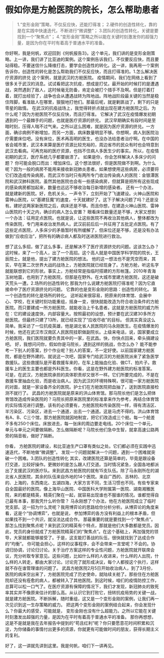 # 假如你是方舱医院的院长，怎么帮助患者

> 1.“变形金刚”策略，不仅反应快，还能打得准；
> 2.硬件的创造性转化，靠的是在实践中快速迭代，不断进行“微调整”；
> 3.团队的创造性转化，关键是要找到一个“聚焦点”；
> 4.“变形金刚”策略之所以能在关键时刻激发你的超强力量，是因为你在平时有着高于普通水平的准备。

你好啊，我是何帆，欢迎回到《何帆报告3》。这个单元，我们讲的是变形金刚策略。上一讲，我们讲了比亚迪的案例。这个案例告诉我们，不仅要反应快，而且要站得稳。不要迷信什么降维打击，要学会创造性的转化。这一讲，我再用一个案例告诉你，创造性的转化是怎么帮助我们不仅反应快，而且打得准的。1.怎么解决医疗资源的挤兑
这个案例，就是武汉的方舱医院。
疫情期间，我们在网络上看到了很多关于武汉的消息。试试看把这次抗疫，想成是打仗。最开始的时候打的是遭遇战，突然遇到了敌人，这时候毫无防备，肯定会被打个措手不及啊。但是打着打着，就打出经验了，战争也会从遭遇战转为阵地战。阵地战阶段最关键的当然是稳住阵脚，看准敌人在哪里，狠狠地打他们。那最后呢，就是剿匪战了，剩下的只是零星的敌情。
在武汉的抗疫战场上，我觉得转折点就出现在建方舱医院之后。为什么呢？因为方舱医院不仅反应快，而且打得准。
它解决了武汉在疫情爆发初期遇到的一个最棘手的问题，也就是医疗资源的挤兑。
武汉早期确实有段时间是至暗时刻，压得人喘不过气来。之所以这么困难，就是因为医疗资源的挤兑。一方面，确诊病例不断增加，而另一方面，病床数量明显不够。你想啊，病人到医院治疗需要床位吧。没有床位，医术再高明的医生，也没办法给患者治疗啊。在中国的省会城市里，武汉本来算是医疗资源比较充裕的，周边省市的民众有时也会特意到武汉去看病。可再充裕的医疗资源，也挡不住病人多医生少的事实。所以，在疫情初期的武汉，医疗系统几乎都要崩溃了。
如果是你，你会怎样解决人多床少的问题？
你可能会脱口而出：增加床位。这个想法很好，但是医院做不到啊。为什么呢？因为一般的病房不能用来接收新冠肺炎患者。如果想使用这些病房，必须要将它们改造成传染病房。而武汉市当时只有两所专门收治传染病人的医院：金银潭医院和武汉肺科医院。虽然其他医院也会有一些感染病房，但就算是把所有这些现成的感染病房都加起来，数量也远远不够收治每日新增的感染者。
还有一个办法，就是建新的医院。好，危机关头，一声令下，立刻开始了飞速建设。火神山医院和雷神山医院，以“基建狂魔”的速度，十天就建好了。这下子解决问题了吗？还是没有。建好这两家新医院之后，病床还是不够。而且你想，在建造火神山医院、雷神山医院的十天之内，确诊的病人怎么安置？
眼看床位数量还是不够，大家又想到一个办法：征用定点医院。也就是说，让这些医院不再收治其他病人，整体都改为传染医院，专门用来收治发热病人。武汉前前后后一共征用了五批定点医院。有了这些定点医院，人多床少的矛盾暂时有所缓解了，但床位还是不够，还是没有办法做到“应收应治”，把所有的确诊病人都及时送进医院进行救治。

想了这么多招，做了这么多事，还是解决不了医疗资源挤兑的问题。这该怎么办？这时候，来了一个高人，出了一个高招。这个高人就是中国医学科学院的院长，王辰院士。就是他，提出了建方舱医院的想法。
他的这一想法也不是凭空而来，其实，早在第二次世界大战的战场上，方舱医院就已经现身了。方舱方舱，听这名字就能联想到它的形状。事实上，方舱经常是指临时搭建的方形帐篷。2010年青海玉树地震，也用到了方舱医院，但那是在野外。在大城市里建方舱医院，这还是破天荒头一遭。2.场所的创造性转化
那我为什么说建方舱医院打得准呢？因为它直接命中了医疗资源挤兑的问题。
它靠的也是变形金刚的思路：创造性的转化。
第一个创造性的转化是场所的转化。
这听起来很容易，把原来的体育馆、会展中心、学校，在关键时刻功能重组，摇身一变，很快就能改造为符合收治条件的方舱医院。而只要建成一所方舱医院，就能收治上千名患者。这就是方舱医院的威力所在：它的建设速度快，内部容量大。按照最初的设想，预计要在武汉建30多所方舱医院。但最终只建了13所，就已经实现了“应收尽收”的目标。
但其实真没这么简单。我采访了一位抗疫英雄，他是湖北省人民医院的马永刚医生。在疫情爆发的时候，他还在武汉市汉南区人民医院挂职做副院长。上级来电话，说，国家要成立方舱医院，我们医院就要负责其中的一家，在武昌。快，你快点回来，牵头搞建设吧。
好，我想问问你，假如你是马院长，遇到这样的挑战，你怎么办？
能不能参考一下别人的答案，抄个作业呢？别人的答案，不一定好使。以前国家建方舱医院，都是在野外建的。就说这一次吧，国家专门给武汉的方舱医院派来了紧急医学救援队。这些救援队是开着救援车来的，在车上能抽血化验、做CT、拍片子。救援车上的医生主要也都是外科医生。你看，这是在野外建方舱医院的标准答案。
可是，在武汉，方舱医院承担的具体职责却又很不一样。它们所要完成的，不是在救援车里抽血化验，而是收治病人。因为武汉的环境特殊啊，很可能一家方舱医院的对面，就是一家设备齐全的医院。护士们在方舱医院把血抽了，送到医院直接检测不就行了。
武昌的方舱医院就是原来的洪山体育馆。那马院长他们是怎么把体育馆改造成传染医院的？马院长把原来医院里的标准拿来作为参考，再结合体育馆的实际情况进行调整。该有的必须要有，方舱医院和传染医院一样，得有清洁区、半污染区、污染区，进去一个通道，出去一个通道。这是马虎不得的。洪山体育馆有A、B、C三个馆，那方舱医院就因地制宜，把它们改造成三个舱。每一个舱差不多有250个床位。床放进去，每一张床的周边要走电线。20个床位一个单元，单元与单元之间要做隔断。怎么做隔断呢？马院长他们急中生智，就拿高速公路两旁的隔音板，做好了隔断。

你看，
方舱医院的建设，和比亚迪生产口罩有类似之处。它们都必须在实践中迅速迭代，不断地做“微调整”。
发现一个问题就解决一个问题，遇到一个困难就突破一个困难。3.团队的创造性转化
其实，改建医院还算是简单的，毕竟是跟设备打交道，比较好操作。更微妙的是怎么跟人打交道。当时情况紧急，全国各地都派出了支援武汉的医疗队。来到武昌方舱医院的就有15支队伍。除了马永刚所在的湖北省人民医院，其余的队伍来自外地的14个医院。来自广西的、吉林的、北京的、上海的，东西南北、五湖四海，大家方言不同，生活习惯也不同。有些专家来自全国最好的医院。像上海华山医院、中国医科大学附属第一医院、湖南湘雅医院，来的都是精英，精英们聚在一起，就容易出现谁也不服谁的情况。谁都觉得自己最有本事，那我凭什么听你管？
马永刚想了个办法，他在方舱医院成立了临时党支部。这一招为什么灵呢？我用博弈论的思路给你分析分析。从博弈论的角度来看，这是个“协调博弈”，也就是说，
参加博弈的各方没有利益上的根本矛盾，但如果找不到一个共识，就没法达成合作。
那最重要的就是要找到一个“聚焦点”。
那怎么找到聚焦点呢？来到武汉的精英有个特点，那就是他们大多数都是党员。因此，党员的身份就成了方舱医院精英们的“聚焦点”。在这个基础上，再加强党的领导，大家就都能够接受了。于是，这支能打善战的队伍，很快就找到了达成合作的“均衡”。
你可能会担心，这样的议事程序，会不会带来一言堂呢？不会的。协调归协调，讨论归讨论。关于治疗方案这样的专业性问题，方舱医院就开联席会议，充分听取专家意见。这些问题，比如什么样的人收进来，什么样的人出院，什么样的人转走，都由大家讨论。讨论完了就形成决议，每个人都按这个执行，这样就不存在谁管理谁的问题了。
武昌方舱医院2月5日开始收治病人，到了3月份，医院的病床空出来了，方舱医院完成了历史使命，就陆续关舱了。那些住在方舱医院却还没有痊愈的病人，都被转入了其他医院。到这时候，咱们的疫情防控工作，总算可以松一口气了。在医疗资源有保障的情况下，我们才发现，新冠肺炎的致死率其实并不像原来估计的那么高。从认识它到打败它，扭转抗疫局势的关键一战，就是建方舱医院。不断拆解，随时重组，这又是一个变形金刚的案例，让我们再一次见识到这一生存策略的威力。
把这两个变形金刚的案例结合起来，你会发现什么？你最大的感受，可能就是，
变形金刚也没有什么超能力。之所以它能在关键时刻激发出超强的力量，是因为在平时有着高于普通水平的准备。
那你再想想，这是不是就是我在去年报告中提到的“苟且红利”呢？你只要愿意花时间积累和沉淀，为你储备的事情付出更多的资源，你就更有可能做时间的朋友，获得长期主义的复利。

好了，这一讲就先讲到这里。我是何帆，咱们下一讲再见。

---
